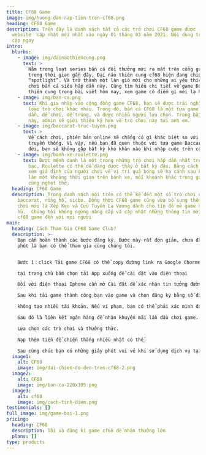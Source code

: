 ```yaml
---
title: CF68 Game
image: img/huong-dan-nap-tien-tren-cf68.png
heading: CF68 Game
description: Trên đây là danh sách tất cả các trò chơi CF68 game được
  website  cập nhật mới nhất vào ngày 01 tháng 03 năm 2021. Nội dung trò chơi
  cập ngay
intro:
  blurbs:
    - image: img/dainaothiencung.png
      text: >
        Nằm trong loạt series bắn cá đổi thưởng mới ra mắt trên cổng game cf68
        trong thời gian gần đây, Đại náo thiên cung cf68 hiện đang chiếm trọn
        “spotlight”. Và trở thành một làn gió mới cho những ai yêu thích trò
        chơi bắn cá siêu hấp dẫn này. Cùng tìm hiểu chi tiết về game Đại náo
        thiên cung trong bài viết hôm nay, xem game có điểm gì mới lạ hơn nhé.
    - image: img/ban-ca.png
      text: Khi gia nhập vào cộng đồng game CF68, bạn sẽ được trải nghiệm rất nhiều
        loại trò chơi khác nhau. Trong đó, bắn cá CF68 là một tựa game rất hấp
        dẫn, dễ chơi, dễ trúng, và được nhiều người lựa chọn. Trong bài viết
        này, admin sẽ giới thiệu kỹ hơn về trò chơi này tới anh em.
    - image: img/baccarat-truc-tuyen.png
      text: >
        Về cách chơi, phiên bản online sẽ chẳng có gì khác biệt so với cách chơi
        truyền thống. Vì vậy, nếu bạn đã quen thuộc với tựa game Baccarat ngoài
        đời, bạn sẽ không gặp bất kỳ khó khăn nào khi nhập cuộc trên cổng CF68.
    - image: img/banh-xe-roulette.png
      text: Được mệnh danh là một trong những trò chơi hấp dẫn nhất trong giới sòng
        bạc, Roulette có thể dễ dàng được thấy ở bất kỳ đâu. Bằng cách phán đoán
        xem giả định của người chơi về vị trí quả bóng sẽ hạ cánh sau khi được
        lăn một khoảng thời gian trên bánh xe, mỗi khoảnh khắc trong game đều vô
        cùng nghẹt thở.
  heading: CF68 Game
  description: Trong danh sách nói trên có thể kể đến một số trò chơi đỉnh cao như
    baccarat, rồng hổ, sicbo. Đồng thời CF68 game cũng vừa bổ sung thêm 2 trò
    chơi mới là Xếp Kẹo và Cửu Tuyến La Vương dành cho tín đồ mê game nổ
    hũ.  Chúng tôi không ngừng nâng cấp và cập nhật những thông tin mới chất về
    cf68 game đến với mọi người
main:
  heading: Cách Tham Gia CF68 Game Club?
  description: >-
    Bạn cần hoàn thành các bước đăng ký. Bước này rất đơn giản, chưa đầy vài
    phút là bạn có thể tham gia cùng chúng tôi.


    Bước 1：click Tải game CF68 có thể copy đường link ra Google Chorme để download

    tại trang chủ bấm chọn tải App xuống để cài đặt vào điện thoại

    Đối với điện thoại Iphone cần mở Cài đặt để xác nhận tin tưởng đường link tải App

    Sau khi tải game thành công bạn vào game và chọn đăng ký bằng số điện thoại hoặc facebook tùy ý.

    không tạo nhiều tài khoản. Nếu vi phạm, bạn có thể phải xác minh danh tính.

    Sau đó là liên kết ngân hàng để nhận khuyến mãi lần đầu chơi game.

    Lựa chọn các trò chơi và thưởng thức.

    Nạp thêm tiền để chiến thắng nhiều nhất có thể.

    Sau cùng chúc bạn có những giây phút vui vẻ khi sử dụng dịch vụ tại CF68 Club. Nếu có bất kì vấn đề gì có thể liên hệ đến bộ phận chăm sóc khách hàng của chúng tôi!
  image1:
    alt: CF68
    image: img/dai-chien-do-den-tren-cf68-2.png
  image2:
    alt: CF68
    image: img/ban-ca-220x105.png
  image3:
    alt: cf68
    image: img/cach-tinh-diem.png
testimonials: []
full_image: img/game-bai-1.png
pricing:
  heading: CF68
  description: Tải và đăng kí game cf68 để nhận thưởng lớn
  plans: []
type: products
---
```

